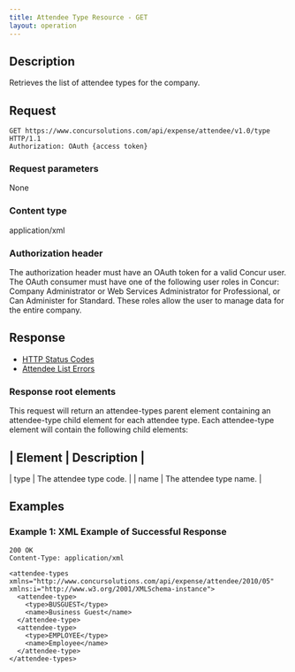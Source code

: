 ```yaml
---
title: Attendee Type Resource - GET
layout: operation
---
```



## Description
Retrieves the list of attendee types for the company.

## Request
    GET https://www.concursolutions.com/api/expense/attendee/v1.0/type HTTP/1.1 
    Authorization: OAuth {access token}

### Request parameters
None

### Content type
application/xml

### Authorization header
The authorization header must have an OAuth token for a valid Concur user.
The OAuth consumer must have one of the following user roles in Concur: Company Administrator or Web Services Administrator for Professional, or Can Administer for Standard. These roles allow the user to manage data for the entire company.

## Response
* [HTTP Status Codes][1]
* [Attendee List Errors][2]

### Response root elements
This request will return an attendee-types parent element containing an attendee-type child element for each attendee type. Each attendee-type element will contain the following child elements:

| Element | Description |
-------------------------
| type | The attendee type code. |
| name | The attendee type name. |

## Examples
### Example 1: XML Example of Successful Response

    200 OK
    Content-Type: application/xml

    <attendee-types xmlns="http://www.concursolutions.com/api/expense/attendee/2010/05" xmlns:i="http://www.w3.org/2001/XMLSchema-instance">
      <attendee-type>
        <type>BUSGUEST</type>
        <name>Business Guest</name>
      </attendee-type>
      <attendee-type>
        <type>EMPLOYEE</type>
        <name>Employee</name>
      </attendee-type>
    </attendee-types> 

[1]: https://developer.concur.com/reference/http-codes
[2]: https://developer.concur.com/node/374#responses
